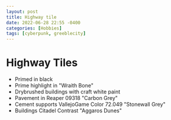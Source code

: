 ```yaml
---
layout: post
title: Highway tile
date: 2022-06-28 22:55 -0400
categories: [Hobbies] 
tags: [cyberpunk, greeblecity]
---
```


# Highway Tiles

* Primed in black
* Prime highlight in "Wraith Bone"
* Drybrushed buildings with craft white paint
* Pavement in Reaper 09318 "Carbon Grey"
* Cement supports VallejoGame Color 72.049 "Stonewall Grey"
* Buildings Citadel Contrast "Aggaros Dunes"